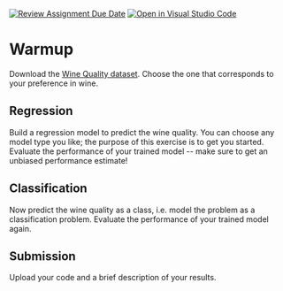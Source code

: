 [![Review Assignment Due Date](https://classroom.github.com/assets/deadline-readme-button-24ddc0f5d75046c5622901739e7c5dd533143b0c8e959d652212380cedb1ea36.svg)](https://classroom.github.com/a/cTzVmHky)
[![Open in Visual Studio Code](https://classroom.github.com/assets/open-in-vscode-718a45dd9cf7e7f842a935f5ebbe5719a5e09af4491e668f4dbf3b35d5cca122.svg)](https://classroom.github.com/online_ide?assignment_repo_id=13446356&assignment_repo_type=AssignmentRepo)
# Warmup

Download the [Wine Quality
dataset](https://archive-beta.ics.uci.edu/dataset/186/wine+quality). Choose the
one that corresponds to your preference in wine.

## Regression

Build a regression model to predict the wine quality. You can choose any model
type you like; the purpose of this exercise is to get you started. Evaluate the
performance of your trained model -- make sure to get an unbiased performance
estimate!

## Classification

Now predict the wine quality as a class, i.e. model the problem as a
classification problem. Evaluate the performance of your trained model again.

## Submission

Upload your code and a brief description of your results.
